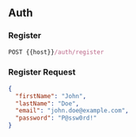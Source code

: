 ## Auth

### Register

```js
POST {{host}}/auth/register
```

### Register Request

```json
{
  "firstName": "John",
  "lastName": "Doe",
  "email": "john.doe@example.com",
  "password": "P@ssw0rd!"
}
```
